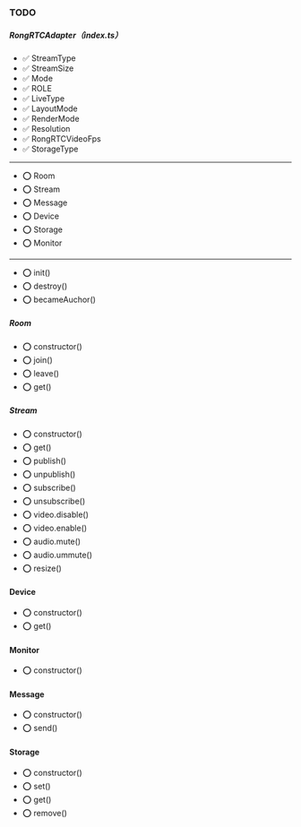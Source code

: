 ### TODO

##### RongRTCAdapter（index.ts）

* ✅ StreamType
* ✅ StreamSize
* ✅ Mode
* ✅ ROLE
* ✅ LiveType
* ✅ LayoutMode
* ✅ RenderMode
* ✅ Resolution
* ✅ RongRTCVideoFps
* ✅ StorageType
---
* ⭕️ Room
* ⭕️ Stream
* ⭕️ Message
* ⭕️ Device
* ⭕️ Storage
* ⭕️ Monitor
---
* ⭕️ init()
* ⭕️ destroy()
* ⭕️ becameAuchor()

##### Room

* ⭕️ constructor()
* ⭕️ join()
* ⭕️ leave()
* ⭕️ get()

##### Stream

* ⭕️ constructor()
* ⭕️ get()
* ⭕️ publish()
* ⭕️ unpublish()
* ⭕️ subscribe()
* ⭕️ unsubscribe()
* ⭕️ video.disable()
* ⭕️ video.enable()
* ⭕️ audio.mute()
* ⭕️ audio.ummute()
* ⭕️ resize()

#### Device

* ⭕️ constructor()
* ⭕️ get()

#### Monitor

* ⭕️ constructor()

#### Message

* ⭕️ constructor()
* ⭕️ send()

#### Storage

* ⭕️ constructor()
* ⭕️ set()
* ⭕️ get()
* ⭕️ remove()
